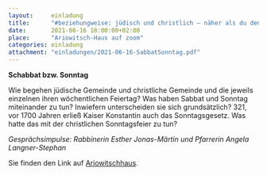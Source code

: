 ```yaml
---
layout:     einladung
title:      "#beziehungweise: jüdisch und christlich – näher als du denkst"
date:       2021-06-16 18:00:00+02:00
place:      "Ariowitsch-Haus auf zoom"
categories: einladung
attachment: "einladungen/2021-06-16-SabbatSonntag.pdf"
---
```


**Schabbat bzw. Sonntag**

Wie begehen jüdische Gemeinde und christliche Gemeinde und die jeweils einzelnen ihren wöchentlichen Feiertag? Was haben Sabbat und Sonntag miteinander zu tun? Inwiefern unterscheiden sie sich grundsätzlich?
321, vor 1700 Jahren erließ Kaiser Konstantin auch das Sonntagsgesetz. Was hatte das mit der christlichen Sonntagsfeier zu tun?

*Gesprächsimpulse:
Rabbinerin Esther Jonas-Märtin und Pfarrerin Angela Langner-Stephan*

Sie finden den Link auf
<a class="link" href="https://ariowitschhaus.de">Ariowitschhaus</a>.
